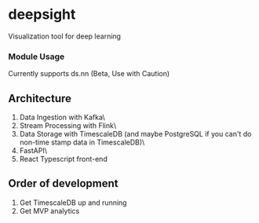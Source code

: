 # deepsight
Visualization tool for deep learning


### Module Usage
Currently supports ds.nn (Beta, Use with Caution)


## Architecture 
1) Data Ingestion with Kafka\\
2) Stream Processing with Flink\\
3) Data Storage with TimescaleDB (and maybe PostgreSQL if you can't do non-time stamp data in TimescaleDB)\\
4) FastAPI\\
4) React Typescript front-end


## Order of development
1) Get TimescaleDB up and running
2) Get MVP analytics